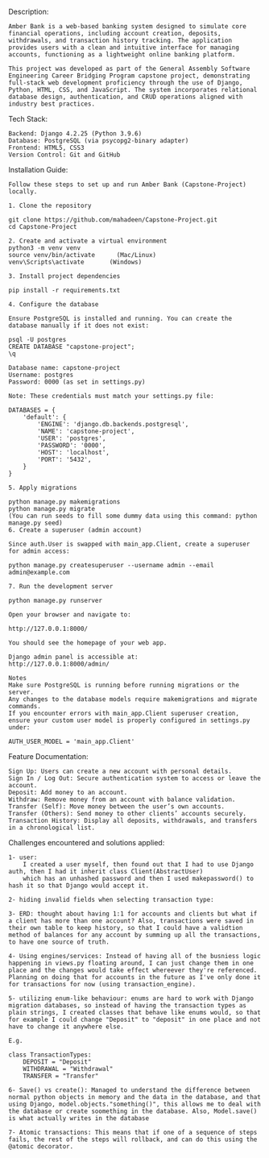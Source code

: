 Description:

    Amber Bank is a web-based banking system designed to simulate core financial operations, including account creation, deposits, withdrawals, and transaction history tracking. The application provides users with a clean and intuitive interface for managing accounts, functioning as a lightweight online banking platform.

    This project was developed as part of the General Assembly Software Engineering Career Bridging Program capstone project, demonstrating full-stack web development proficiency through the use of Django, Python, HTML, CSS, and JavaScript. The system incorporates relational database design, authentication, and CRUD operations aligned with industry best practices.


Tech Stack:

	Backend: Django 4.2.25 (Python 3.9.6)
	Database: PostgreSQL (via psycopg2-binary adapter)
	Frontend: HTML5, CSS3
	Version Control: Git and GitHub


Installation Guide:

    Follow these steps to set up and run Amber Bank (Capstone-Project) locally.

    1. Clone the repository

    git clone https://github.com/mahadeen/Capstone-Project.git
    cd Capstone-Project

    2. Create and activate a virtual environment
    python3 -m venv venv
    source venv/bin/activate      (Mac/Linux)
    venv\Scripts\activate       (Windows)

    3. Install project dependencies

    pip install -r requirements.txt

    4. Configure the database

    Ensure PostgreSQL is installed and running. You can create the database manually if it does not exist:

    psql -U postgres
    CREATE DATABASE "capstone-project";
    \q

    Database name: capstone-project
    Username: postgres
    Password: 0000 (as set in settings.py)

    Note: These credentials must match your settings.py file:

    DATABASES = {
        'default': {
            'ENGINE': 'django.db.backends.postgresql',
            'NAME': 'capstone-project',
            'USER': 'postgres',
            'PASSWORD': '0000',
            'HOST': 'localhost',
            'PORT': '5432',
        }
    }

    5. Apply migrations

    python manage.py makemigrations
    python manage.py migrate
    (You can run seeds to fill some dummy data using this command: python manage.py seed)
    6. Create a superuser (admin account)

    Since auth.User is swapped with main_app.Client, create a superuser for admin access:

    python manage.py createsuperuser --username admin --email admin@example.com

    7. Run the development server

    python manage.py runserver

    Open your browser and navigate to:

    http://127.0.0.1:8000/

    You should see the homepage of your web app.

    Django admin panel is accessible at:
    http://127.0.0.1:8000/admin/

    Notes
    Make sure PostgreSQL is running before running migrations or the server.
    Any changes to the database models require makemigrations and migrate commands.
    If you encounter errors with main_app.Client superuser creation, ensure your custom user model is properly configured in settings.py under:

    AUTH_USER_MODEL = 'main_app.Client'


Feature Documentation:

    Sign Up: Users can create a new account with personal details.
    Sign In / Log Out: Secure authentication system to access or leave the account.
    Deposit: Add money to an account.
    Withdraw: Remove money from an account with balance validation.
    Transfer (Self): Move money between the user’s own accounts.
    Transfer (Others): Send money to other clients’ accounts securely.
    Transaction History: Display all deposits, withdrawals, and transfers in a chronological list.

Challenges encountered and solutions applied:

    1- user: 
        I created a user myself, then found out that I had to use Django auth, then I had it inherit class Client(AbstractUser)
        which has an unhashed password and then I used makepassword() to hash it so that Django would accept it.

    2- hiding invalid fields when selecting transaction type:

    3- ERD: thought about having 1:1 for accounts and clients but what if a client has more than one account? Also, transactions were saved in their own table to keep history, so that I could have a validtion method of balances for any account by summing up all the transactions, to have one source of truth.

    4- Using engines/services: Instead of having all of the busniess logic happening in views.py floating around, I can just change them in one place and the changes would take effect whereever they're referenced. Planning on doing that for accounts in the future as I've only done it for transactions for now (using transaction_engine).

    5- utilizing enum-like behaviour: enums are hard to work with Django migration databases, so instead of having the transaction types as plain strings, I created classes that behave like enums would, so that for example I could change "Deposit" to "deposit" in one place and not have to change it anywhere else.

    E.g.
    
    class TransactionTypes:
        DEPOSIT = "Deposit"
        WITHDRAWAL = "Withdrawal"
        TRANSFER = "Transfer"

    6- Save() vs create(): Managed to understand the difference between normal python objects in memory and the data in the database, and that using Django, model.objects."something()", this allows me to deal with the database or create soomething in the database. Also, Model.save() is what actually writes in the database

    7- Atomic transactions: This means that if one of a sequence of steps fails, the rest of the steps will rollback, and can do this using the @atomic decorator.